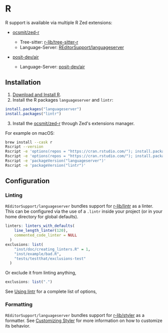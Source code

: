 # R

R support is available via multiple R Zed extensions:

- [ocsmit/zed-r](https://github.com/ocsmit/zed-r)

  - Tree-sitter: [r-lib/tree-sitter-r](https://github.com/r-lib/tree-sitter-r)
  - Language-Server: [REditorSupport/languageserver](https://github.com/REditorSupport/languageserver)

- [posit-dev/air](https://github.com/posit-dev/air/tree/main/editors/zed)
  - Language-Server: [posit-dev/air](https://github.com/posit-dev/air)

## Installation

1. [Download and Install R](https://cloud.r-project.org/).
2. Install the R packages `languageserver` and `lintr`:

```R
install.packages("languageserver")
install.packages("lintr")
```

3. Install the [ocsmit/zed-r](https://github.com/ocsmit/zed-r) through Zed's extensions manager.

For example on macOS:

```sh
brew install --cask r
Rscript --version
Rscript -e 'options(repos = "https://cran.rstudio.com/"); install.packages("languageserver")'
Rscript -e 'options(repos = "https://cran.rstudio.com/"); install.packages("lintr")'
Rscript -e 'packageVersion("languageserver")'
Rscript -e 'packageVersion("lintr")'
```

## Configuration

### Linting

`REditorSupport/languageserver` bundles support for [r-lib/lintr](https://github.com/r-lib/lintr) as a linter. This can be configured via the use of a `.lintr` inside your project (or in your home directory for global defaults).

```r
linters: linters_with_defaults(
    line_length_linter(120),
    commented_code_linter = NULL
  )
exclusions: list(
    "inst/doc/creating_linters.R" = 1,
    "inst/example/bad.R",
    "tests/testthat/exclusions-test"
  )
```

Or exclude it from linting anything,

```r
exclusions: list(".")
```

See [Using lintr](https://lintr.r-lib.org/articles/lintr.html) for a complete list of options,

### Formatting

`REditorSupport/languageserver` bundles support for [r-lib/styler](https://github.com/r-lib/styler) as a formatter. See [Customizing Styler](https://cran.r-project.org/web/packages/styler/vignettes/customizing_styler.html) for more information on how to customize its behavior.

<!--
TBD: Get this working

### REditorSupport/languageserver Configuration

You can configure the [R languageserver settings](https://github.com/REditorSupport/languageserver#settings) via Zed Project Settings `.zed/settings.json` or Zed User Settings `~/.config/zed/settings.json`:

For example to disable Lintr linting and suppress code snippet suggestions (both enabled by default):

```json
{
  "lsp": {
    "r_language_server": {
      "settings": {
        "r": {
          "lsp": {
            "diagnostics": false,
            "snippet_support": false
          }
        }
      }
    }
  }
}
```

-->

<!--
TBD: R REPL Docs

## REPL

### Ark Installation

To use the Zed REPL with R you need to install [Ark](https://github.com/posit-dev/ark), an R Kernel for Jupyter applications.
You can down the latest version from the [Ark GitHub Releases](https://github.com/posit-dev/ark/releases) and then extract the `ark` binary to a directory in your `PATH`.

For example to install the latest non-debug build:

```sh
# macOS
cd /tmp
curl -L -o ark-latest-darwin.zip \
    $(curl -s "https://api.github.com/repos/posit-dev/ark/releases/latest" | \
    jq -r '.assets[] | select(.name | contains("darwin-universal") and (contains("debug") | not)) | .browser_download_url')
unzip ark-latest-darwin.zip ark
sudo mv /tmp/ark /usr/local/bin/
```

```sh
# Linux X86_64
cd /tmp
curl -L -o ark-latest-linux.zip \
    $(curl -s "https://api.github.com/repos/posit-dev/ark/releases/latest" \
        | jq -r '.assets[] | select(.name | contains("linux-x64") and (contains("debug") | not)) | .browser_download_url'
    )
unzip ark-latest-linux.zip ark
sudo mv /tmp/ark /usr/local/bin/
```

-->
